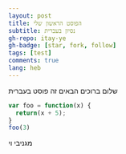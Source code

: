 ```yaml
---
layout: post
title: הפוסט הראשון שלי
subtitle: נסיון בעברית
gh-repo: itay-ye
gh-badge: [star, fork, follow]
tags: [test]
comments: true
lang: heb
---
```

שלום ברוכים הבאים
זה פוסט בעברית
```javascript
var foo = function(x) {
  return(x + 5);
}
foo(3)
```
מגניבי וי